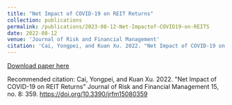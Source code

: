 ```yaml
---
title: "Net Impact of COVID-19 on REIT Returns"
collection: publications
permalink: /publications/2023-08-12-Net-Impactof-COVID19-on-REITS
date: 2022-08-12
venue: 'Journal of Risk and Financial Management'
citation: 'Cai, Yongpei, and Kuan Xu. 2022. "Net Impact of COVID-19 on REIT Returns" Journal of Risk and Financial Management 15, no. 8: 359.' 
---
```



[Download paper here](https://doi.org/10.3390/jrfm15080359)

Recommended citation: Cai, Yongpei, and Kuan Xu. 2022. "Net Impact of COVID-19 on REIT Returns" Journal of Risk and Financial Management 15, no. 8: 359. https://doi.org/10.3390/jrfm15080359 